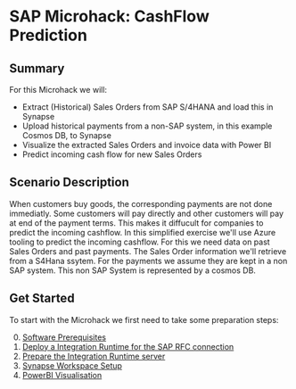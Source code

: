 # SAP Microhack: CashFlow Prediction
## Summary
For this Microhack we will:
* Extract (Historical) Sales Orders from SAP S/4HANA and load this in Synapse
* Upload historical payments from a non-SAP system, in this example Cosmos DB, to Synapse
* Visualize the extracted Sales Orders and invoice data with Power BI
* Predict incoming cash flow for new Sales Orders

## Scenario Description
When customers buy goods, the corresponding payments are not done immediatly. Some customers will pay directly and other customers will pay at end of the payment terms. This makes it diffucult for companies to predict the incoming cashflow. In this simplified exercise we'll use Azure tooling to predict the incoming cashflow. For this we need data on past Sales Orders and past payments. The Sales Order information we'll retrieve from a S4Hana ssytem. For the payments we assume they are kept in a non SAP system. This non SAP System is represented by a cosmos DB.

## Get Started
To start with the Microhack we first need to take some preparation steps:

0. [Software Prerequisites](SoftwarePrerequisites.md)
1. [Deploy a Integration Runtime for the SAP RFC connection](DeployIntegrationRuntimeVM.md)
2. [Prepare the Integration Runtime server](PrepareIntegrationRuntime.md)
3. [Synapse Workspace Setup](SynapseWorkspace.md)
4. [PowerBI Visualisation](PowerBiVisualisation.md)


